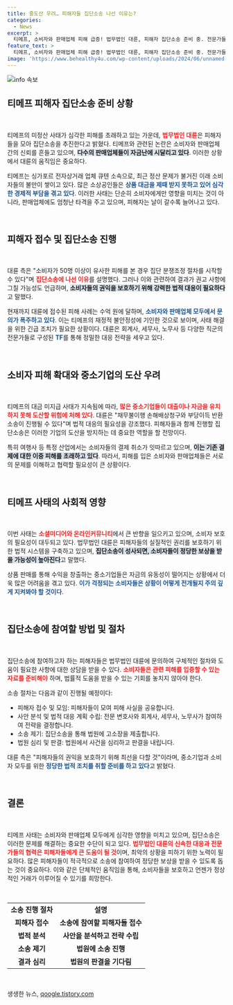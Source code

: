 ```yaml
---
title: 줄도산 우려… 피해자들 집단소송 나선 이유는?
categories:
  - News
excerpt: >
  티메프, 소비자와 판매업체 피해 급증! 법무법인 대륜, 피해자 집단소송 준비 중. 전문가들로 구성된 TF 출범, 신속한 대응 나서. 지급 지연이 심화되면 중소 업체 줄도산 우려! 지금 바로 피해를 입은 당신의 목소리를 전하세요!
feature_text: >
  티메프, 소비자와 판매업체 피해 급증! 법무법인 대륜, 피해자 집단소송 준비 중. 전문가들로 구성된 TF 출범, 신속한 대응 나서. 지급 지연이 심화되면 중소 업체 줄도산 우려! 지금 바로 피해를 입은 당신의 목소리를 전하세요!
image: 'https://www.behealthy4u.com/wp-content/uploads/2024/06/unnamed-file.png'
---
```


<p><img src="https://www.behealthy4u.com/wp-content/uploads/2024/06/unnamed-file.png" alt="info 속보" /></p>

<h2 data-ke-size="size26">티메프 피해자 집단소송 준비 상황</h2>

<p data-ke-size="size16">&nbsp;</p>

<p>티메프의 미정산 사태가 심각한 피해를 초래하고 있는 가운데, <b><span style="color: #ee2323;">법무법인 대륜</span></b>은 피해자들을 모아 집단소송을 추진한다고 밝혔다. 티메프와 관련된 논란은 소비자와 판매업체 간의 신뢰를 흔들고 있으며,&nbsp;<b><span style="background-color: #21538527;">다수의 판매업체들이 자금난에 시달리고 있다</span></b>. 이러한 상황에서 대륜의 움직임은 중요하다. </p>

<p>티메프는 싱가포르 전자상거래 업체 큐텐 소속으로, 최근 정산 문제가 불거진 이래 소비자들의 불만이 쌓이고 있다. 많은 소상공인들은 <b><span style="color: #1a5490;">상품 대금을 제때 받지 못하고 있어 심각한 경제적 부담을 겪고 있다</span></b>. 이러한 사태는 단순히 소비자에게만 영향을 미치는 것이 아니라, 판매업체에도 엄청난 타격을 주고 있으며, 피해자는 날이 갈수록 늘어나고 있다. </p>

<p data-ke-size="size16">&nbsp;</p>

<h2 data-ke-size="size26">피해자 접수 및 집단소송 진행</h2>

<p data-ke-size="size16">&nbsp;</p>

<p>대륜 측은 "소비자가 50명 이상이 유사한 피해를 본 경우 집단 분쟁조정 절차를 시작할 수 있다"며 <b><span style="color: #ee2323;">집단소송에 나선 이유</span></b>를 설명했다. 그러나 이와 관련하여 결과가 권고 사항에 그칠 가능성도 언급하며, <b><span style="background-color: #21538527;">소비자들의 권익을 보호하기 위해 강력한 법적 대응이 필요하다</span></b>고 말했다.</p>

<p>현재까지 대륜에 접수된 피해 사례는 수억 원에 달하며, <b><span style="color: #1a5490;">소비자와 판매업체 모두에서 문의가 폭주하고 있다</span></b>. 이는 티메프의 재정적 불안정성에 기인한 것으로 보이며, 사태 해결을 위한 긴급 조치가 필요한 상황이다. 대륜은 회계사, 세무사, 노무사 등 다양한 직군의 전문가들로 구성된 <b><span style="color: #1a5490;">TF</span></b>를 통해 정밀한 대응 전략을 세우고 있다.</p>

<p data-ke-size="size16">&nbsp;</p>

<h2 data-ke-size="size26">소비자 피해 확대와 중소기업의 도산 우려</h2>

<p data-ke-size="size16">&nbsp;</p>

<p>티메프의 대금 미지급 사태가 지속됨에 따라, <b><span style="color: #ee2323;">많은 중소기업들이 대출이나 자금을 유치하지 못해 도산할 위험에 처해 있다</span></b>. 대륜은 "채무불이행 손해배상청구와 부당이득 반환소송이 진행될 수 있다"며 법적 대응의 필요성을 강조했다. 피해자들과 함께 진행할 집단소송은 이러한 기업의 도산을 방지하는 데 중요한 역할을 할 전망이다.</p>

<p>특히 여행사 등 특정 산업에서는 소비자들의 결제 취소가 잇따르고 있으며, <b><span style="background-color: #21538527;">이는 기존 결제에 대한 이중 피해를 초래하고 있다</span></b>. 따라서, 피해를 입은 소비자와 판매업체들은 서로의 문제를 이해하고 협력할 필요성이 큰 상황이다. </p>

<p data-ke-size="size16">&nbsp;</p>

<h2 data-ke-size="size26">티메프 사태의 사회적 영향</h2>

<p data-ke-size="size16">&nbsp;</p>

<p>이번 사태는 <b><span style="color: #ee2323;">소셜미디어와 온라인커뮤니티</span></b>에서 큰 반향을 일으키고 있으며, 소비자 보호의 필요성이 대두되고 있다. 법무법인 대륜은 피해자들의 실질적인 권리를 보호하기 위한 법적 시스템을 구축하고 있으며, <b><span style="background-color: #21538527;">집단소송이 성사되면, 소비자들이 정당한 보상을 받을 가능성이 높아진다</span></b>고 말했다.</p>

<p>상품 판매를 통해 수익을 창출하는 중소기업들은 자금의 유동성이 떨어지는 상황에서 더욱 많은 어려움을 겪고 있다. <b><span style="color: #1a5490;">이가 걱정되는 소비자들은 상황이 어떻게 전개될지 주의 깊게 지켜봐야 할 것이다</span></b>. </p>

<p data-ke-size="size16">&nbsp;</p>

<h2 data-ke-size="size26">집단소송에 참여할 방법 및 절차</h2>

<p data-ke-size="size16">&nbsp;</p>

<p>집단소송에 참여하고자 하는 피해자들은 법무법인 대륜에 문의하여 구체적인 절차와 도움이 필요한 사항에 대한 상담을 받을 수 있다. <b><span style="color: #ee2323;">소비자들은 관련 피해를 입증할 수 있는 자료를 준비해야</span></b> 하며, 법률적 도움을 받을 수 있는 기회를 놓치지 않아야 한다.</p>

<p>소송 절차는 다음과 같이 진행될 예정이다:</p>

<ul>
<li>피해자 접수 및 모임: 피해자들이 모여 피해 사실을 공유합니다.</li>
<li>사안 분석 및 법적 대응 계획 수립: 전문 변호사와 회계사, 세무사, 노무사가 참여하여 전략을 결정합니다.</li>
<li>소송 제기: 집단소송을 통해 법원에 고소장을 제출합니다.</li>
<li>법원 심리 및 판결: 법원에서 사건을 심리하고 판결을 내립니다.</li>
</ul>

<p>대륜 측은 "피해자들의 권익을 보호하기 위해 최선을 다할 것"이라며, 중소기업과 소비자 모두를 위한 <b><span style="color: #1a5490;">정당한 법적 조치를 취할 준비를 하고 있다</span></b>고 밝혔다. </p>

<p data-ke-size="size16">&nbsp;</p>

<h2 data-ke-size="size26">결론</h2>

<p data-ke-size="size16">&nbsp;</p>

<p>티메프 사태는 소비자와 판매업체 모두에게 심각한 영향을 미치고 있으며, 집단소송은 이러한 문제를 해결하는 중요한 수단이 되고 있다. <b><span style="color: #ee2323;">법무법인 대륜의 신속한 대응과 전문가들의 협력은 피해자들에게 큰 도움이 될 것</span></b>이며, 최악의 상황을 피하기 위한 노력이 필요하다. 많은 피해자들이 적극적으로 소송에 참여하여 정당한 보상을 받을 수 있도록 돕는 것이 중요하다. 이와 같은 단체적인 움직임을 통해, 소비자들을 보호하고 언젠가 정상적인 거래가 이루어질 수 있기를 희망한다. </p>

<p data-ke-size="size16">&nbsp;</p>

<table>
<tr>
<td style="text-align: center; height: 17px;"><b>소송 진행 절차</b></td>
<td style="text-align: center; height: 17px;"><b>설명</b></td>
</tr>
<tr>
<td style="text-align: center; height: 17px;"><b>피해자 접수</b></td>
<td style="text-align: center; height: 17px;"><b>소송에 참여할 피해자들 접수</b></td>
</tr>
<tr>
<td style="text-align: center; height: 17px;"><b>법적 분석</b></td>
<td style="text-align: center; height: 17px;"><b>사안을 분석하고 전략 수립</b></td>
</tr>
<tr>
<td style="text-align: center; height: 17px;"><b>소송 제기</b></td>
<td style="text-align: center; height: 17px;"><b>법원에 소송 진행</b></td>
</tr>
<tr>
<td style="text-align: center; height: 17px;"><b>결과 심리</b></td>
<td style="text-align: center; height: 17px;"><b>법원의 판결을 기다림</b></td>
</tr>
</table>

<p data-ke-size="size16">&nbsp;</p>
생생한 뉴스, <a href="https://qoogle.tistory.com" rel="dofollow">qoogle.tistory.com</a>


